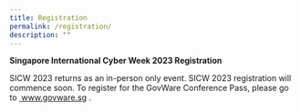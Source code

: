 ```yaml
---
title: Registration
permalink: /registration/
description: ""
---
```

**Singapore International Cyber Week 2023 Registration**

SICW 2023 returns as an in-person only event. SICW 2023 registration will commence soon. To register for the GovWare Conference Pass, please go to&nbsp;<a href="http://www.govware.sg/" target="blank"> www.govware.sg </a>.